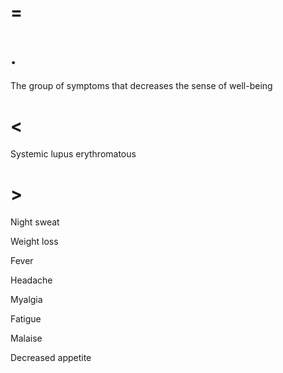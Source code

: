 # =

# .

The group of symptoms that decreases the sense of well-being

# <

Systemic lupus erythromatous

# >

Night sweat

Weight loss

Fever

Headache

Myalgia

Fatigue

Malaise

Decreased appetite
